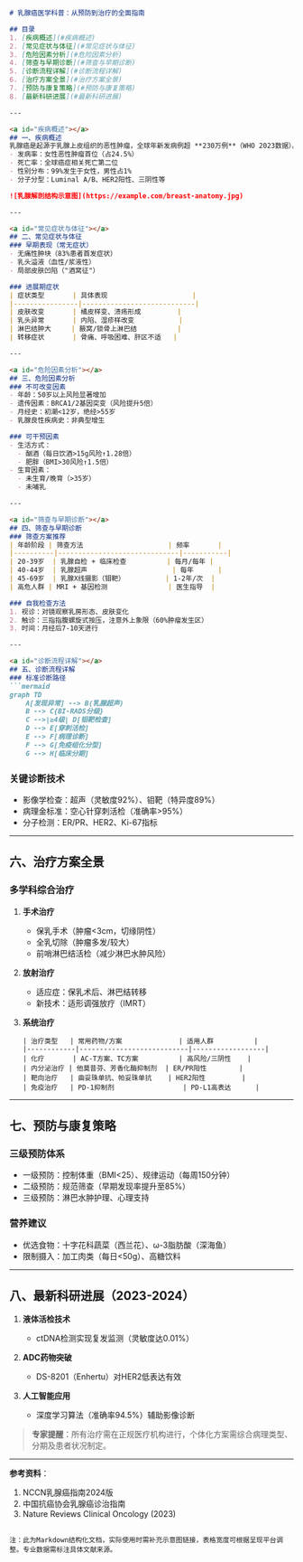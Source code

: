 

```markdown
# 乳腺癌医学科普：从预防到治疗的全面指南

## 目录
1. [疾病概述](#疾病概述)  
2. [常见症状与体征](#常见症状与体征)  
3. [危险因素分析](#危险因素分析)  
4. [筛查与早期诊断](#筛查与早期诊断)  
5. [诊断流程详解](#诊断流程详解)  
6. [治疗方案全景](#治疗方案全景)  
7. [预防与康复策略](#预防与康复策略)  
8. [最新科研进展](#最新科研进展)  

---

<a id="疾病概述"></a>
## 一、疾病概述
乳腺癌是起源于乳腺上皮组织的恶性肿瘤，全球年新发病例超 **230万例**（WHO 2023数据）。主要特征包括：
- 发病率：女性恶性肿瘤首位（占24.5%）
- 死亡率：全球癌症相关死亡第二位
- 性别分布：99%发生于女性，男性占1%
- 分子分型：Luminal A/B、HER2阳性、三阴性等

![乳腺解剖结构示意图](https://example.com/breast-anatomy.jpg)

---

<a id="常见症状与体征"></a>
## 二、常见症状与体征
### 早期表现（常无症状）
- 无痛性肿块（83%患者首发症状）
- 乳头溢液（血性/浆液性）
- 局部皮肤凹陷（"酒窝征"）

### 进展期症状
| 症状类型       | 具体表现                     |
|----------------|----------------------------|
| 皮肤改变       | 橘皮样变、溃疡形成         |
| 乳头异常       | 内陷、湿疹样改变           |
| 淋巴结肿大     | 腋窝/锁骨上淋巴结          |
| 转移症状       | 骨痛、呼吸困难、肝区不适   |

---

<a id="危险因素分析"></a>
## 三、危险因素分析
### 不可改变因素
- 年龄：50岁以上风险显著增加
- 遗传因素：BRCA1/2基因突变（风险提升5倍）
- 月经史：初潮<12岁，绝经>55岁
- 乳腺良性疾病史：非典型增生

### 可干预因素
- 生活方式：
  - 酗酒（每日饮酒>15g风险↑1.28倍）
  - 肥胖（BMI>30风险↑1.5倍）
- 生育因素：
  - 未生育/晚育（>35岁）
  - 未哺乳

---

<a id="筛查与早期诊断"></a>
## 四、筛查与早期诊断
### 筛查方案推荐
| 年龄阶段 | 筛查方法                     | 频率       |
|----------|------------------------------|-----------|
| 20-39岁  | 乳腺自检 + 临床检查          | 每月/每年 |
| 40-44岁  | 乳腺超声                     | 每年      |
| 45-69岁  | 乳腺X线摄影（钼靶）          | 1-2年/次  |
| 高危人群 | MRI + 基因检测               | 医生指导  |

### 自我检查方法
1. 视诊：对镜观察乳房形态、皮肤变化
2. 触诊：三指指腹螺旋式按压，注意外上象限（60%肿瘤发生区）
3. 时间：月经后7-10天进行

---

<a id="诊断流程详解"></a>
## 五、诊断流程详解
### 标准诊断路径
```mermaid
graph TD
    A[发现异常] --> B(乳腺超声)
    B --> C{BI-RADS分级}
    C -->|≥4级| D[钼靶检查]
    D --> E[穿刺活检]
    E --> F[病理诊断]
    F --> G[免疫组化分型]
    G --> H[临床分期]
```

### 关键诊断技术
- 影像学检查：超声（灵敏度92%）、钼靶（特异度89%）
- 病理金标准：空心针穿刺活检（准确率>95%）
- 分子检测：ER/PR、HER2、Ki-67指标

---

<a id="治疗方案全景"></a>
## 六、治疗方案全景
### 多学科综合治疗
1. **手术治疗**
   - 保乳手术（肿瘤<3cm，切缘阴性）
   - 全乳切除（肿瘤多发/较大）
   - 前哨淋巴结活检（减少淋巴水肿风险）

2. **放射治疗**
   - 适应症：保乳术后、淋巴结转移
   - 新技术：适形调强放疗（IMRT）

3. **系统治疗**
   ```table
   | 治疗类型   | 常用药物/方案              | 适用人群          |
   |------------|---------------------------|------------------|
   | 化疗       | AC-T方案、TC方案          | 高风险/三阴性    |
   | 内分泌治疗 | 他莫昔芬、芳香化酶抑制剂  | ER/PR阳性        |
   | 靶向治疗   | 曲妥珠单抗、帕妥珠单抗    | HER2阳性         |
   | 免疫治疗   | PD-1抑制剂                 | PD-L1高表达      |
   ```

---

<a id="预防与康复策略"></a>
## 七、预防与康复策略
### 三级预防体系
- 一级预防：控制体重（BMI<25）、规律运动（每周150分钟）
- 二级预防：规范筛查（早期发现率提升至85%）
- 三级预防：淋巴水肿护理、心理支持

### 营养建议
- 优选食物：十字花科蔬菜（西兰花）、ω-3脂肪酸（深海鱼）
- 限制摄入：加工肉类（每日<50g）、高糖饮料

---

<a id="最新科研进展"></a>
## 八、最新科研进展（2023-2024）
1. **液体活检技术**
   - ctDNA检测实现复发监测（灵敏度达0.01%）

2. **ADC药物突破**
   - DS-8201（Enhertu）对HER2低表达有效

3. **人工智能应用**
   - 深度学习算法（准确率94.5%）辅助影像诊断

> **专家提醒**：所有治疗需在正规医疗机构进行，个体化方案需综合病理类型、分期及患者状况制定。

---

**参考资料**：
1. NCCN乳腺癌指南2024版
2. 中国抗癌协会乳腺癌诊治指南
3. Nature Reviews Clinical Oncology (2023)
``` 

注：此为Markdown结构化文档，实际使用时需补充示意图链接，表格宽度可根据呈现平台调整。专业数据需标注具体文献来源。
